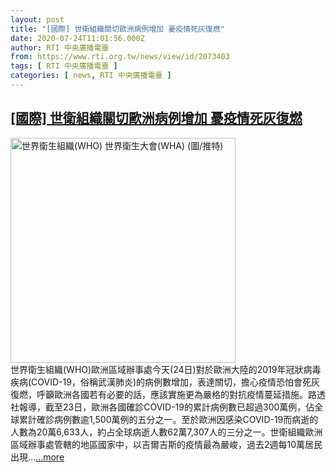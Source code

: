 ```yaml
---
layout: post
title: "[國際] 世衛組織關切歐洲病例增加 憂疫情死灰復燃"
date: 2020-07-24T11:01:56.000Z
author: RTI 中央廣播電臺
from: https://www.rti.org.tw/news/view/id/2073403
tags: [ RTI 中央廣播電臺 ]
categories: [ news, RTI 中央廣播電臺 ]
---
```

<!--1595588516000-->
[[國際] 世衛組織關切歐洲病例增加 憂疫情死灰復燃](https://www.rti.org.tw/news/view/id/2073403)
------

<div>
<img src="https://static.rti.org.tw/assets/thumbnails/2020/05/18/1420bf4981a977f5f46b0dae7f7f1b19.jpg" width="360" alt="世界衛生組織(WHO) 世界衛生大會(WHA) (圖/推特)" title="世界衛生組織(WHO) 世界衛生大會(WHA) (圖/推特)"><br>世界衛生組織(WHO)歐洲區域辦事處今天(24日)對於歐洲大陸的2019年冠狀病毒疾病(COVID-19，俗稱武漢肺炎)的病例數增加，表達關切，擔心疫情恐怕會死灰復燃，呼籲歐洲各國若有必要的話，應該實施更為嚴格的對抗疫情蔓延措施。路透社報導，截至23日，歐洲各國確診COVID-19的累計病例數已超過300萬例，佔全球累計確診病例數逾1,500萬例的五分之一。至於歐洲因感染COVID-19而病逝的人數為20萬6,633人，約占全球病逝人數62萬7,307人的三分之一。世衛組織歐洲區域辦事處管轄的地區國家中，以吉爾吉斯的疫情最為嚴峻，過去2週每10萬居民出現...<a target="_blank" href="https://www.rti.org.tw/news/view/id/2073403">...more</a>
</div>
